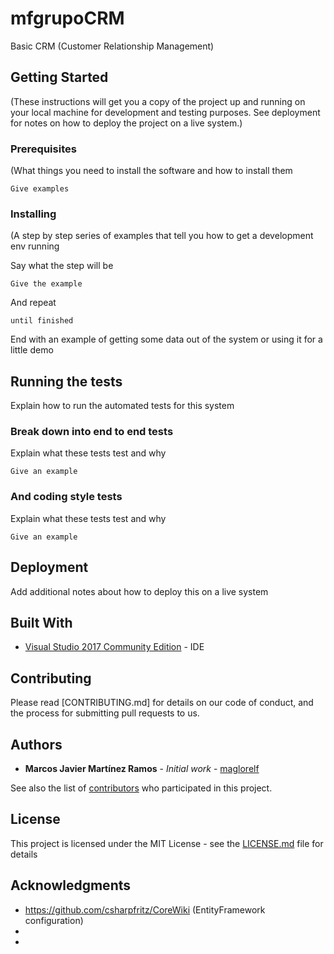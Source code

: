 # mfgrupoCRM
Basic CRM (Customer Relationship Management) 

## Getting Started

(These instructions will get you a copy of the project up and running on your local machine for development and testing purposes. See deployment for notes on how to deploy the project on a live system.)

### Prerequisites

(What things you need to install the software and how to install them

```
Give examples
```


### Installing

(A step by step series of examples that tell you how to get a development env running

Say what the step will be

```
Give the example
```

And repeat

```
until finished
```

End with an example of getting some data out of the system or using it for a little demo

## Running the tests

Explain how to run the automated tests for this system

### Break down into end to end tests

Explain what these tests test and why

```
Give an example
```

### And coding style tests

Explain what these tests test and why

```
Give an example
```

## Deployment

Add additional notes about how to deploy this on a live system

## Built With

* [Visual Studio 2017 Community Edition](http://www.visualstudio.com) - IDE


## Contributing

Please read [CONTRIBUTING.md] for details on our code of conduct, and the process for submitting pull requests to us.

## Authors

* **Marcos Javier Martínez Ramos** - *Initial work* - [maglorelf](https://github.com/maglorelf)

See also the list of [contributors](https://github.com/maglorelf/mfgrupoCRM/contributors) who participated in this project.

## License

This project is licensed under the MIT License - see the [LICENSE.md](LICENSE.md) file for details

## Acknowledgments

* https://github.com/csharpfritz/CoreWiki (EntityFramework configuration)
* 
* 
